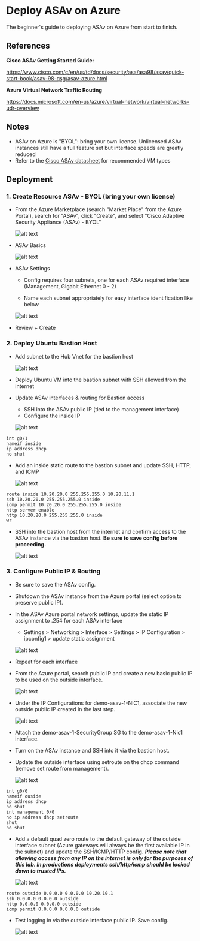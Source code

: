 # Deploy ASAv on Azure

The beginner's guide to deploying ASAv on Azure from start to finish.

## References

**Cisco ASAv Getting Started Guide:**

<https://www.cisco.com/c/en/us/td/docs/security/asa/asa98/asav/quick-start-book/asav-98-qsg/asav-azure.html>

**Azure Virtual Network Traffic Routing**

<https://docs.microsoft.com/en-us/azure/virtual-network/virtual-networks-udr-overview>


## Notes

- ASAv on Azure is "BYOL": bring your own license. Unlicensed ASAv instances still have a full feature set but interface speeds are greatly reduced
- Refer to the [Cisco ASAv datasheet](https://www.cisco.com/c/en/us/products/collateral/security/adaptive-security-virtual-appliance-asav/adapt-security-virtual-appliance-ds.html) for recommended VM types

## Deployment

### 1. Create Resource ASAv - BYOL (bring your own license)
- From the Azure Marketplace (search "Market Place" from the Azure Portal), search for "ASAv", click "Create", and select "Cisco Adaptive Security Appliance (ASAv) - BYOL"

	![alt text](https://github.com/wiknetauto/deploy-asav-on-Azure/blob/main/Images/0.%20Create-ASAv-Marketplace.png?raw=true "asav-on-azure-marketplace")

- ASAv Basics

	![alt text](https://github.com/wiknetauto/deploy-asav-on-Azure/blob/main/Images/1.%20asav-deployment-basics.png?raw=true "asav-deployment-basics")


- ASAv Settings

	- Config requires four subnets, one for each ASAv required interface (Management, Gigabit Ethernet 0 - 2)

	- Name each subnet appropriately for easy interface identification like below

	![alt text](https://github.com/wiknetauto/deploy-asav-on-Azure/blob/main/Images/2.%20asav-deployment-settinsg.png?raw=true "asav-deployment-settings")



- Review + Create

### 2. Deploy Ubuntu Bastion Host
- Add subnet to the Hub Vnet for the bastion host

	![alt text](https://github.com/wiknetauto/deploy-asav-on-Azure/blob/main/Images/3.%20bastion-subnet-creation.png?raw=true "bastion-subnet-creation")


- Deploy Ubuntu VM into the bastion subnet with SSH allowed from the internet
- Update ASAv interfaces & routing for Bastion access
	- SSH into the ASAv public IP (tied to the management interface)
	- Configure the inside IP 

	![alt text](https://github.com/wiknetauto/deploy-asav-on-Azure/blob/main/Images/4.%20update-asav-inside-interface.png?raw=true "update-asav-inside-interface")

```
int g0/1
nameif inside
ip address dhcp
no shut
```

- Add an inside static route to the bastion subnet and update SSH, HTTP, and ICMP

	![alt text](https://github.com/wiknetauto/deploy-asav-on-Azure/blob/main/Images/5.%20add%20asav-inside-route.png?raw=true "add-asav-inside-route")


```
route inside 10.20.20.0 255.255.255.0 10.20.11.1
ssh 10.20.20.0 255.255.255.0 inside
icmp permit 10.20.20.0 255.255.255.0 inside
http server enable
http 10.20.20.0 255.255.255.0 inside
wr
```

- SSH into the bastion host from the internet and confirm access to the ASAv instance via the bastion host. **Be sure to save config before proceeding.**

	![alt text](https://github.com/wiknetauto/deploy-asav-on-Azure/blob/main/Images/6.%20ssh-from-bastion.png?raw=true "ssh-from-bastion")



### 3. Configure Public IP & Routing

- Be sure to save the ASAv config.
- Shutdown the ASAv instance from the Azure portal (select option to preserve public IP).
- In the ASAv Azure portal network settings, update the static IP assignment to .254 for each ASAv interface
	- Settings > Networking > Interface > Settings > IP Configuration > ipconfig1 > update static assignment

	![alt text](https://github.com/wiknetauto/deploy-asav-on-Azure/blob/main/Images/7.%20update-asav-ipconfig1-settings.png?raw=true "update-asav-ipconfig1-settings")


- Repeat for each interface

- From the Azure portal, search public IP and create a new basic public IP to be used on the outside interface.

	![alt text](https://github.com/wiknetauto/deploy-asav-on-Azure/blob/main/Images/8.%20create-asav-outside-public-ip.png?raw=true "create-asav-outside-pubilc-ip")


- Under the IP Configurations for demo-asav-1-NIC1, associate the new outside public IP created in the last step.

	![alt text](https://github.com/wiknetauto/deploy-asav-on-Azure/blob/main/Images/9.%20associate-public-ip-with-outside.png?raw=true "associate-public-ip-with-outside")


- Attach the demo-asav-1-SecurityGroup SG to the demo-asav-1-Nic1 interface.
- Turn on the ASAv instance and SSH into it via the bastion host.
- Update the outside interface using setroute on the dhcp command (remove set route from management).

	![alt text](https://github.com/wiknetauto/deploy-asav-on-Azure/blob/main/Images/10.%20update-asav-outside-interface.png?raw=true "update-asav-outside-interface")

``` 
int g0/0
nameif ouside
ip address dhcp
no shut
int management 0/0
no ip address dhcp setroute
shut
no shut
```
- Add a default quad zero route to the default gateway of the outside interface subnet (Azure gateways will always be the first available IP in the subnet) and update the SSH/ICMP/HTTP config. ***Please note that allowing access from any IP on the internet is only for the purposes of this lab. In productions deployments ssh/http/icmp should be locked down to trusted IPs.***

	![alt text](https://github.com/wiknetauto/deploy-asav-on-Azure/blob/main/Images/11.%20update-asav-routing-and-access.png?raw=true "update-asav-routing-and-access")


```
route outside 0.0.0.0 0.0.0.0 10.20.10.1
ssh 0.0.0.0 0.0.0.0 outside
http 0.0.0.0 0.0.0.0 outside
icmp permit 0.0.0.0 0.0.0.0 outside
```
- Test logging in via the outside interface public IP. Save config.
    
	![alt text](https://github.com/wiknetauto/deploy-asav-on-Azure/blob/main/Images/12.%20test-asav-outside-access.png?raw=true "test-asav-outside-access")